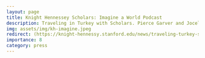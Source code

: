 ```yaml
---
layout: page
title: Knight Hennessey Scholars: Imagine a World Podcast
description: Traveling in Turkey with Scholars. Pierce Garver and Jocelyn Ricard, both from the 2023 cohort, dive into Turkey’s rich history, culture, and contemporary challenges.
img: assets/img/kh-imagine.jpeg
redirect: (https://knight-hennessy.stanford.edu/news/traveling-turkey-scholars)
importance: 8
category: press
---
```





